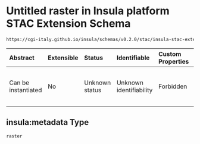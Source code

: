 # Untitled raster in Insula platform STAC Extension Schema

```txt
https://cgi-italy.github.io/insula/schemas/v0.2.0/stac/insula-stac-extension.schema.json#/examples/0/insula:metadata
```



| Abstract            | Extensible | Status         | Identifiable            | Custom Properties | Additional Properties | Access Restrictions | Defined In                                                                                                   |
| :------------------ | :--------- | :------------- | :---------------------- | :---------------- | :-------------------- | :------------------ | :----------------------------------------------------------------------------------------------------------- |
| Can be instantiated | No         | Unknown status | Unknown identifiability | Forbidden         | Allowed               | none                | [insula-stac-extension.schema.json\*](schemas/stac/insula-stac-extension.schema.json"open original schema") |

## insula:metadata Type

`raster`
